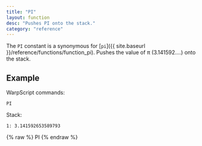 ```yaml
---
title: "PI"
layout: function
desc: "Pushes PI onto the stack."
category: "reference"
---
```


The `PI` constant is a synonymous for [`pi`]({{ site.baseurl }}/reference/functions/function_pi). 
Pushes the value of π (3.141592....) onto the stack.

## Example ##

WarpScript commands:

    PI

Stack:

    1: 3.141592653589793

{% raw %}
<warp10-warpscript-widget backend="{{backend}}"  exec-endpoint="{{execEndpoint}}">PI</warp10-warpscript-widget>
{% endraw %}    
